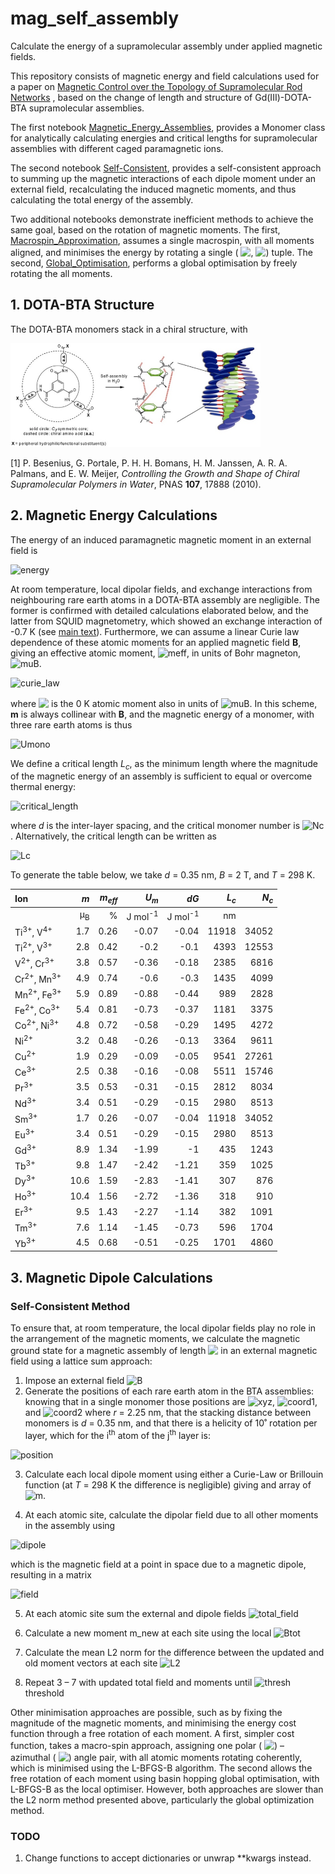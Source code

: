 # mag_self_assembly

Calculate the energy of a supramolecular assembly under applied magnetic fields.

This repository consists of magnetic energy and field calculations used for a
paper on [Magnetic Control over the Topology of Supramolecular Rod Networks](https://doi.org/10.26434/chemrxiv.12762269.v1)
, based on the change of length and structure of Gd(III)-DOTA-BTA
supramolecular assemblies.

The first notebook [Magnetic_Energy_Assemblies](notebooks/Magnetic_Energy_Assemblies.ipynb),
provides a Monomer class for analytically calculating energies and critical
lengths for supramolecular assemblies with different caged paramagnetic ions.

The second notebook [Self-Consistent](notebooks/Self-Consistent.ipynb),
provides a self-consistent approach to summing up the magnetic interactions of
each dipole moment under an external field, recalculating the induced magnetic
moments, and thus calculating the total energy of the assembly.

Two additional notebooks demonstrate inefficient methods to achieve the same
goal, based on the rotation of magnetic moments. The first,
[Macrospin_Approximation](notebooks/Macrospin_Approximation.ipynb), assumes a
single macrospin, with all moments aligned, and minimises the energy by
rotating a single (<!-- $\theta$ --> <img style="transform: translateY(0.1em); background: white;" src="https://render.githubusercontent.com/render/math?math=%5Ctheta">, <!-- $\phi$ --> <img style="transform: translateY(0.1em); background: white;" src="https://render.githubusercontent.com/render/math?math=%5Cphi">) tuple. The second,
[Global_Optimisation](notebooks/Global_Optimisation.ipynb), performs a global
optimisation by freely rotating the all moments.

## 1. DOTA-BTA Structure

The DOTA-BTA monomers stack in a chiral structure, with

<img src="img/chiral_struct.png" alt="chiral_struct" width="400"/>

[1] P. Besenius, G. Portale, P. H. H. Bomans, H. M. Janssen, A. R. A. Palmans, and E. W. Meijer, _Controlling the Growth and Shape of Chiral Supramolecular Polymers in Water_, PNAS **107**, 17888 (2010).

## 2. Magnetic Energy Calculations

The energy of an induced paramagnetic magnetic moment in an external field is

![energy](https://render.githubusercontent.com/render/math?math=%24U_%7Bm%7D%20%3D%20-%20%5Cfrac%7B1%7D%7B2%7D%20%5Cmathbf%7Bm%7D%5Ccdot%5Cmathbf%7BB%7D%24)

At room temperature, local dipolar fields, and exchange interactions from neighbouring rare earth atoms in a DOTA-BTA assembly are negligible. The former is confirmed with detailed calculations elaborated below, and the latter from SQUID magnetometry, which showed an exchange interaction of -0.7 K (see [main text](https://doi.org/10.26434/chemrxiv.12762269.v1)). Furthermore, we can assume a linear Curie law dependence of these atomic moments for an applied magnetic field $\mathbf{B}$, giving an effective atomic moment, ![meff](https://render.githubusercontent.com/render/math?math=%24m_%7Beff%7D%24), in units of Bohr magneton, ![muB](https://render.githubusercontent.com/render/math?math=%5Cmu_B).

![curie_law](https://render.githubusercontent.com/render/math?math=m_%7Beff%7D%20%3D%20%20%20%5Cfrac%7B%7B%5Cmu_B%7D%5E2%20m_%5Cmathrm%7Batom%7D%5E2%20B%7D%7B3%20%7Bk_B%7D%20T%7D)

where <!-- $m_{atom}$ --> <img style="transform: translateY(0.1em); background: white;" src="https://render.githubusercontent.com/render/math?math=m_%7Batom%7D"> is the 0 K atomic moment also in units of ![muB](https://render.githubusercontent.com/render/math?math=%5Cmu_B). In this scheme, **m** is always collinear with **B**, and the magnetic energy of a monomer, with three rare earth atoms is thus

![Umono](https://render.githubusercontent.com/render/math?math=U_%7Bmono%7D%20%3D%20%20%20-%20%5Cfrac%7B%7B%5Cmu_B%7D%5E2%20m_%7Batom%7D%5E2%20B%5E2%7D%7B%202%7Bk_B%7D%20T%7D)

We define a critical length $L_c$, as the minimum length where the magnitude of the magnetic energy of an assembly is sufficient to equal or overcome thermal energy:

![critical_length](https://render.githubusercontent.com/render/math?math=L_c%20%3D%20%5Cfrac%7Bd%20%5C%2C%20%7Bk_B%7D%20T%7D%7B%5Cleft%7CU_%7Bmono%7D%5Cright%7C%7D)

where _d_ is the inter-layer spacing, and the critical monomer number  is ![Nc](https://render.githubusercontent.com/render/math?math=N_c%20%3D%20%5Cleft%20%5Clceil%20L_c%2F%20d%20%5Cright%20%5Crceil). Alternatively, the critical length can be written as

![Lc](https://render.githubusercontent.com/render/math?math=L_c%20%3D%20%202d%5Cleft(%5Cfrac%7B%20%7Bk_B%7D%20T%7D%7B%5Cmu_B%20m_%7Batom%7D%20B%7D%20%20%5Cright)%5E2)

To generate the table below, we take _d_ = 0.35 nm, _B_ = 2 T, and _T_ = 298 K. 

| Ion                              |           _m_ | _m_<sub>_eff_</sub> |  _U_<sub>_m_</sub> |               _dG_ | _L_<sub>_c_</sub> | _N_<sub>_c_</sub> |
| :------------------------------- | ------------: | ------------------: | -----------------: | -----------------: | ----------------: | ----------------: |
|                                  | µ<sub>B</sub> |                   % | J mol<sup>-1</sup> | J mol<sup>-1</sup> |                nm |                   |
| Ti<sup>3+</sup>, V<sup>4+</sup>  |           1.7 |                0.26 |              -0.07 |              -0.04 |             11918 |             34052 |
| Ti<sup>2+</sup>, V<sup>3+</sup>  |           2.8 |                0.42 |               -0.2 |               -0.1 |              4393 |             12553 |
| V<sup>2+</sup>, Cr<sup>3+</sup>  |           3.8 |                0.57 |              -0.36 |              -0.18 |              2385 |              6816 |
| Cr<sup>2+</sup>, Mn<sup>3+</sup> |           4.9 |                0.74 |               -0.6 |               -0.3 |              1435 |              4099 |
| Mn<sup>2+</sup>, Fe<sup>3+</sup> |           5.9 |                0.89 |              -0.88 |              -0.44 |               989 |              2828 |
| Fe<sup>2+</sup>, Co<sup>3+</sup> |           5.4 |                0.81 |              -0.73 |              -0.37 |              1181 |              3375 |
| Co<sup>2+</sup>, Ni<sup>3+</sup> |           4.8 |                0.72 |              -0.58 |              -0.29 |              1495 |              4272 |
| Ni<sup>2+</sup>                  |           3.2 |                0.48 |              -0.26 |              -0.13 |              3364 |              9611 |
| Cu<sup>2+</sup>                  |           1.9 |                0.29 |              -0.09 |              -0.05 |              9541 |             27261 |
| Ce<sup>3+</sup>                  |           2.5 |                0.38 |              -0.16 |              -0.08 |              5511 |             15746 |
| Pr<sup>3+</sup>                  |           3.5 |                0.53 |              -0.31 |              -0.15 |              2812 |              8034 |
| Nd<sup>3+</sup>                  |           3.4 |                0.51 |              -0.29 |              -0.15 |              2980 |              8513 |
| Sm<sup>3+</sup>                  |           1.7 |                0.26 |              -0.07 |              -0.04 |             11918 |             34052 |
| Eu<sup>3+</sup>                  |           3.4 |                0.51 |              -0.29 |              -0.15 |              2980 |              8513 |
| Gd<sup>3+</sup>                  |           8.9 |                1.34 |              -1.99 |                 -1 |               435 |              1243 |
| Tb<sup>3+</sup>                  |           9.8 |                1.47 |              -2.42 |              -1.21 |               359 |              1025 |
| Dy<sup>3+</sup>                  |          10.6 |                1.59 |              -2.83 |              -1.41 |               307 |               876 |
| Ho<sup>3+</sup>                  |          10.4 |                1.56 |              -2.72 |              -1.36 |               318 |               910 |
| Er<sup>3+</sup>                  |           9.5 |                1.43 |              -2.27 |              -1.14 |               382 |              1091 |
| Tm<sup>3+</sup>                  |           7.6 |                1.14 |              -1.45 |              -0.73 |               596 |              1704 |
| Yb<sup>3+</sup>                  |           4.5 |                0.68 |              -0.51 |              -0.25 |              1701 |              4860 |

## 3. Magnetic Dipole Calculations

### Self-Consistent Method

To ensure that, at room temperature, the local dipolar fields play no role in
the arrangement of the magnetic moments, we calculate the magnetic ground state
for a magnetic assembly of length <!-- $N_m$ --> <img style="transform: translateY(0.1em); background: white;" src="https://render.githubusercontent.com/render/math?math=N_m"> in an external magnetic field using a
lattice sum approach:

1. Impose an external field
![B](https://render.githubusercontent.com/render/math?math=%5Cmathbf%7BB%7D%20%3D%20B_x%20%5Cmathbf%7B%5Chat%7Bx%7D%7D%20%2B%20B_y%20%5Cmathbf%7B%5Chat%7By%7D%7D%20%2B%20B_z%20%5Cmathbf%7B%5Chat%7Bz%7D%7D)
2. Generate the positions of each rare earth atom in the BTA assemblies:
knowing that in a single monomer those positions are ![xyz](https://render.githubusercontent.com/render/math?math=(x%2C%20y%2C%20z)%20%3D%20(0%2Cr%2C0)),
![coord1](https://render.githubusercontent.com/render/math?math=%5Cleft(%5Cfrac%7B%5Csqrt%7B3%7Dr%7D%7B2%7D%2C%20%5Cfrac%7Br%7D%7B%5Csqrt%7B2%7D%7D%2C%200%5Cright)), and
![coord2](https://render.githubusercontent.com/render/math?math=%5Cleft(-%5Cfrac%7B%5Csqrt%7B3%7Dr%7D%7B2%7D%2C%20%5Cfrac%7Br%7D%7B%5Csqrt%7B2%7D%7D%2C%200%5Cright)) where _r_ = 2.25 nm,
that the stacking distance between monomers is _d_ = 0.35 nm, and that there is
a helicity of 10˚ rotation per layer, which for the i<sup>th</sup> atom of the
j<sup>th</sup> layer is:

![position](https://render.githubusercontent.com/render/math?math=%5Cbegin%7Bbmatrix%7D%0A%20%20%20%20x'%20%5C%5C%0A%20%20%20%20y'%20%5C%5C%0A%20%20%20%20z'%0A%5Cend%7Bbmatrix%7D_%7Bi%2Cj%7D%0A%3D%0A%5Cbegin%7Bbmatrix%7D%0A%20%20%20%20%5Ccos%20j%5Ctheta%20%20%26%20-%5Csin%20j%5Ctheta%20%26%201%20%20%5C%5C%0A%20%20%20%20%5Csin%20j%5Ctheta%20%20%26%20%5Ccos%20j%5Ctheta%20%26%201%20%20%5C%5C%0A%20%20%20%200%20%20%20%20%20%20%20%20%20%20%20%20%20%26%200%20%26%201%20%26%0A%5Cend%7Bbmatrix%7D%0A%5Cbegin%7Bbmatrix%7D%0A%20%20%20%20x%20%20%5C%5C%0A%20%20%20%20y%20%5C%5C%0A%20%20%20%20z%20%2B%20j%20d%0A%5Cend%7Bbmatrix%7D_%7Bi%2Cj%7D)

3. Calculate each local dipole moment using either a Curie-Law or Brillouin
function (at _T_ = 298 K the difference is negligible) giving and array of
![m](https://render.githubusercontent.com/render/math?math=%5Cmathbf%7Bm%7D%20%3D%20m_x%20%5Cmathbf%7B%5Chat%7Bx%7D%7D%20%2B%20m_y%20%5Cmathbf%7B%5Chat%7By%7D%7D%20%2B%20m_z%20%5Cmathbf%7B%5Chat%7Bz%7D%7D).

4. At each atomic site, calculate the dipolar field due to all other moments in
the assembly using

![dipole](https://render.githubusercontent.com/render/math?math=%5Cmathbf%7BB%7D(%5Cmathbf%7Br%7D)%20%3D%20%5Cfrac%7B%5Cmu_0%7D%7B4%5Cpi%7D%20%5Cleft%5B%5Cfrac%7B3%20%5Cmathbf%7Bm%7D%0A%20%20%20%20(%5Cmathbf%7Bm%7D%20%5Ccdot%20%5Cmathbf%7B%5Chat%7Br%7D%7D%20)%20%7D%20%7Br%5E5%7D%20-%20%5Cfrac%7B%5Cmathbf%7Bm%7D%7D%20%7Br%5E3%7D%5Cright%5D)

which is the magnetic field at a point in space due to a magnetic dipole,
resulting in a matrix

![field](https://render.githubusercontent.com/render/math?math=%5Cmathbf%7BB_%7Bdip%7D%7D%20%3D%20B_%7Bdip%2C%20x%7D%20%5Cmathbf%7B%5Chat%7Bx%7D%7D%20%2B%20B_%7Bdip%2C%20y%7D%20%5Cmathbf%7B%5Chat%7By%7D%7D%20%2B%20B_%7Bdip%2C%20y%7D%20%5Cmathbf%7B%5Chat%7Bz%7D%7D)

5. At each atomic site sum the external and dipole fields ![total_field](https://render.githubusercontent.com/render/math?math=B_%7Btotal%7D%20%3D%20%20B_%7Bext%7D%20%2B%20B_%7Bdip%7D)

6. Calculate a new moment m_new at each site using the local ![Btot](https://render.githubusercontent.com/render/math?math=B_%7Btotal%7D)

7. Calculate the mean L2 norm for the difference between the updated and old moment vectors at each site
![L2](https://render.githubusercontent.com/render/math?math=%5ClVert%20m%20%5CrVert_2%20%3D%20%5Cfrac%7B1%7D%7BN_%7Batoms%7D%7D%20%5Csum%20(m_%7Bnew%7D%20-%20m_%7Bold%7D)%5E2%20%5Crightarrow%200)

8. Repeat 3 – 7 with updated total field and moments until ![thresh](https://render.githubusercontent.com/render/math?math=%5ClVert%20m%20%5CrVert_2%20%5Cleq) threshold

Other minimisation approaches are possible, such as by fixing the magnitude of
the magnetic moments, and minimising the energy cost function through a free
rotation of each moment. A first, simpler cost function, takes a macro-spin
approach, assigning one polar (<!-- $\theta$ --> <img style="transform: translateY(0.1em); background: white;" src="https://render.githubusercontent.com/render/math?math=%5Ctheta">) – azimuthal (<!-- $\phi$ --> <img style="transform: translateY(0.1em); background: white;" src="https://render.githubusercontent.com/render/math?math=%5Cphi">) angle pair, with all atomic
moments rotating coherently, which is minimised using the L-BFGS-B algorithm.
The second allows the free rotation of each moment using basin hopping global
optimisation, with L-BFGS-B as the local optimiser. However, both approaches
are slower than the L2 norm method presented above, particularly the global
optimization method.

### TODO

1. Change functions to accept dictionaries or unwrap \*\*kwargs instead.
